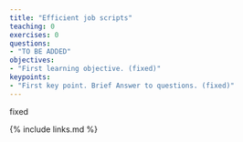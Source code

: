 ```yaml
---
title: "Efficient job scripts"
teaching: 0
exercises: 0
questions:
- "TO BE ADDED"
objectives:
- "First learning objective. (fixed)"
keypoints:
- "First key point. Brief Answer to questions. (fixed)"
---
```

fixed

{% include links.md %}

